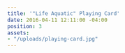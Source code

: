 ```yaml
---
title: '"Life Aquatic" Playing Card'
date: 2016-04-11 12:11:00 -04:00
position: 3
assets:
- "/uploads/playing-card.jpg"
---
```


